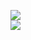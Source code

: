 [![](https://img.shields.io/badge/Made%20With-Github%20Spray-lightgrey.svg?style=for-the-badge&logo=github)](https://github.com/Annihil/github-spray#31186)  
[![](https://i.imgur.com/2DrTn0Z.gif)](https://github.com/Annihil/github-spray)